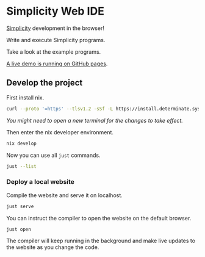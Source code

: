 # Simplicity Web IDE

[Simplicity](https://github.com/BlockstreamResearch/simplicity) development in the browser!

Write and execute Simplicity programs.

Take a look at the example programs.

[A live demo is running on GitHub pages](https://uncomputable.github.io/simplicity-webide/).

## Develop the project

First install nix.

```bash
curl --proto '=https' --tlsv1.2 -sSf -L https://install.determinate.systems/nix | sh -s -- install
```

_You might need to open a new terminal for the changes to take effect._

Then enter the nix developer environment.

```bash
nix develop
```

Now you can use all `just` commands.

```bash
just --list
```

### Deploy a local website

Compile the website and serve it on localhost.

```bash
just serve
```

You can instruct the compiler to open the website on the default browser.

```bash
just open
```

The compiler will keep running in the background and make live updates to the website as you change the code.
